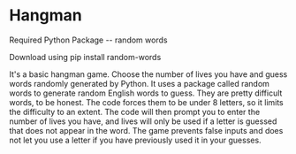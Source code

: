 # Hangman
Required Python Package -- random words

Download using pip install random-words

It's a basic hangman game. Choose the number of lives you have and guess words randomly generated by Python. It uses a package called
random words to generate random English words to guess. They are pretty difficult words, to be honest. The code forces them to be under 8
letters, so it limits the difficulty to an extent. The code will then prompt you to enter the number of lives you have, and lives will 
only be used if a letter is guessed that does not appear in the word. The game prevents false inputs and does not let you use a 
letter if you have previously used it in your guesses. 
